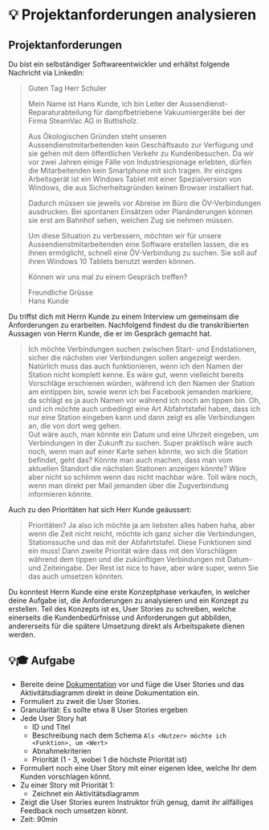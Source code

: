 # 💡 Projektanforderungen analysieren

## Projektanforderungen

Du bist ein selbständiger Softwareentwickler und erhältst folgende Nachricht via LinkedIn:

> Guten Tag Herr Schuler
>
> Mein Name ist Hans Kunde, ich bin Leiter der Aussendienst-Reparaturabteilung für dampfbetriebene Vakuumiergeräte bei der Firma SteamVac AG in Buttisholz.
>
> Aus Ökologischen Gründen steht unseren Aussendienstmitarbeitenden kein Geschäftsauto zur Verfügung und sie gehen mit dem öffentlichen Verkehr zu Kundenbesuchen. Da wir vor zwei Jahren einige Fälle von Industriespionage erlebten, dürfen die Mitarbeitenden kein Smartphone mit sich tragen. Ihr einziges Arbeitsgerät ist ein Windows Tablet mit einer Spezialversion von Windows, die aus Sicherheitsgründen keinen Browser installiert hat.
>
> Dadurch müssen sie jeweils vor Abreise im Büro die ÖV-Verbindungen ausdrucken. Bei spontanen Einsätzen oder Planänderungen können sie erst am Bahnhof sehen, welchen Zug sie nehmen müssen.
>
> Um diese Situation zu verbessern, möchten wir für unsere Aussendienstmitarbeitenden eine Software erstellen lassen, die es ihnen ermöglicht, schnell eine ÖV-Verbindung zu suchen. Sie soll auf ihren Windows 10 Tablets benutzt werden können.
>
> Können wir uns mal zu einem Gespräch treffen?
>
> Freundliche Grüsse  
> Hans Kunde



Du triffst dich mit Herrn Kunde zu einem Interview um gemeinsam die Anforderungen zu erarbeiten. Nachfolgend findest du die transkribierten Aussagen von Herrn Kunde, die er im Gespräch gemacht hat.

> Ich möchte Verbindungen suchen zwischen Start- und Endstationen, sicher die nächsten vier Verbindungen sollen angezeigt werden. Natürlich muss das auch funktionieren, wenn ich den Namen der Station nicht komplett kenne. Es wäre gut, wenn vielleicht bereits Vorschläge erschienen würden, während ich den Namen der Station am eintippen bin, sowie wenn ich bei Facebook jemanden markiere, da schlägt es ja auch Namen vor während ich noch am tippen bin. Oh, und ich möchte auch unbedingt eine Art Abfahrtstafel haben, dass ich nur eine Station eingeben kann und dann zeigt es alle Verbindungen an, die von dort weg gehen.  
> Gut wäre auch, man könnte ein Datum und eine Uhrzeit eingeben, um Verbindungen in der Zukunft zu suchen. Super praktisch wäre auch noch, wenn man auf einer Karte sehen könnte, wo sich die Station befindet, geht das? Könnte man auch machen, dass man vom aktuellen Standort die nächsten Stationen anzeigen könnte? Wäre aber nicht so schlimm wenn das nicht machbar wäre. Toll wäre noch, wenn man direkt per Mail jemanden über die Zugverbindung informieren könnte.

Auch zu den Prioritäten hat sich Herr Kunde geäussert:

> Prioritäten? Ja also ich möchte ja am liebsten alles haben haha, aber wenn die Zeit nicht reicht, möchte ich ganz sicher die Verbindungen, Stationssuche und das mit der Abfahrtstafel. Diese Funktionen sind ein muss! Dann zweite Priorität wäre dass mit den Vorschlägen während dem tippen und die zukünftigen Verbindungen mit Datum- und Zeiteingabe. Der Rest ist nice to have, aber wäre super, wenn Sie das auch umsetzen könnten.

Du konntest Herrn Kunde eine erste Konzeptphase verkaufen, in welcher deine Aufgabe ist, die Anforderungen zu analysieren und ein Konzept zu erstellen. Teil des Konzepts ist es, User Stories zu schreiben, welche einerseits die Kundenbedürfnisse und Anforderungen gut abbilden, andererseits für die spätere Umsetzung direkt als Arbeitspakete dienen werden.

## 💡🎓 Aufgabe

* Bereite deine [Dokumentation](../projekt/projektarbeit/#dokumentation) vor und füge die User Stories und das Aktivitätsdiagramm direkt in deine Dokumentation ein.
* Formuliert zu zweit die User Stories.
* Granularität: Es sollte etwa 8 User Stories ergeben
* Jede User Story hat 
  * ID und Titel
  * Beschreibung nach dem Schema `Als <Nutzer> möchte ich <Funktion>, um <Wert>`
  * Abnahmekriterien
  * Priorität \(1 - 3, wobei 1 die höchste Priorität ist\)
* Formuliert noch eine User Story mit einer eigenen Idee, welche Ihr dem Kunden vorschlagen könnt.
* Zu einer Story mit Priorität 1:
  * Zeichnet ein Aktivitätsdiagramm
* Zeigt die User Stories eurem Instruktor früh genug, damit ihr allfälliges Feedback noch umsetzen könnt.
* Zeit: 90min 



